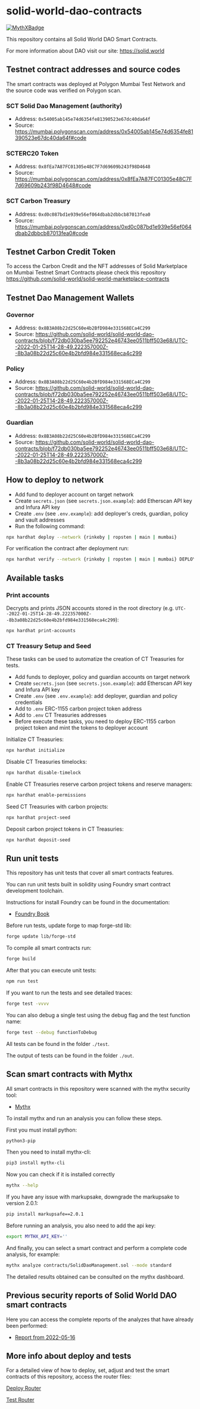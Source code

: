 # solid-world-dao-contracts

[![MythXBadge](https://badgen.net/https/api.mythx.io/v1/projects/c7145fbf-0af1-4614-a82d-e478fb0cdb47/badge/data?cache=300&icon=https://raw.githubusercontent.com/ConsenSys/mythx-github-badge/main/logo_white.svg)](https://docs.mythx.io/dashboard/github-badges)

This repository contains all Solid World DAO Smart Contracts.

For more information about DAO visit our site: https://solid.world

## Testnet contract addresses and source codes
The smart contracts was deployed at Polygon Mumbai Test Network and the source code was verified on Polygon scan.

### SCT Solid Dao Management (authority)

- Address: `0x54005ab145e74d6354fe81390523e67dc40da64f`
- Source: https://mumbai.polygonscan.com/address/0x54005ab145e74d6354fe81390523e67dc40da64f#code

### SCTERC20 Token

- Address: `0x8fEa7A87FC01305e48C7F7d69609b243f98D4648`
- Source: https://mumbai.polygonscan.com/address/0x8fEa7A87FC01305e48C7F7d69609b243f98D4648#code

### SCT Carbon Treasury

- Address: `0xd0c087bd1e939e56ef064dbab2dbbcb87013fea0`
- Source: https://mumbai.polygonscan.com/address/0xd0c087bd1e939e56ef064dbab2dbbcb87013fea0#code

## Testnet Carbon Credit Token

To access the Carbon Credit and the NFT addresses of Solid Marketplace on Mumbai Testnet Smart Contracts please check this repository https://github.com/solid-world/solid-world-marketplace-contracts

## Testnet Dao Management Wallets

### Governor

- Address: `0x8B3A08b22d25C60e4b2BfD984e331568ECa4C299`
- Source: https://github.com/solid-world/solid-world-dao-contracts/blob/f72db030ba5ee792252e46743ee0511bff503e68/UTC--2022-01-25T14-28-49.222357000Z--8b3a08b22d25c60e4b2bfd984e331568eca4c299

### Policy

- Address: `0x8B3A08b22d25C60e4b2BfD984e331568ECa4C299`
- Source: https://github.com/solid-world/solid-world-dao-contracts/blob/f72db030ba5ee792252e46743ee0511bff503e68/UTC--2022-01-25T14-28-49.222357000Z--8b3a08b22d25c60e4b2bfd984e331568eca4c299

### Guardian

- Address: `0x8B3A08b22d25C60e4b2BfD984e331568ECa4C299`
- Source: https://github.com/solid-world/solid-world-dao-contracts/blob/f72db030ba5ee792252e46743ee0511bff503e68/UTC--2022-01-25T14-28-49.222357000Z--8b3a08b22d25c60e4b2bfd984e331568eca4c299

## How to deploy to network

- Add fund to deployer account on target network
- Create `secrets.json` (see `secrets.json.example`): add Etherscan API key and Infura API key
- Create `.env` (see `.env.example`): add deployer's creds, guardian, policy and vault addresses
- Run the following command:

```sh
npx hardhat deploy --network {rinkeby | ropsten | main | mumbai}
```

For verification the contract after deployment run:
```sh
npx hardhat verify --network {rinkeby | ropsten | main | mumbai} DEPLOYED_CONTRACT_ADDRESS PARAM1 PARAM_N
```

## Available tasks

### Print accounts

Decrypts and prints JSON accounts stored in the root directory (e.g. `UTC--2022-01-25T14-28-49.222357000Z--8b3a08b22d25c60e4b2bfd984e331568eca4c299`):
```sh
npx hardhat print-accounts
```

### CT Treasury Setup and Seed 

These tasks can be used to automatize the creation of CT Treasuries for tests.

- Add funds to deployer, policy and guardian accounts on target network
- Create `secrets.json` (see `secrets.json.example`): add Etherscan API key and Infura API key
- Create `.env` (see `.env.example`): add deployer, guardian and policy credentials
- Add to `.env` ERC-1155 carbon project token address
- Add to `.env` CT Treasuries addresses
- Before execute these tasks, you need to deploy ERC-1155 carbon project token and mint the tokens to deployer account

Initialize CT Treasuries:
```sh
npx hardhat initialize
```

Disable CT Treasuries timelocks:
```sh
npx hardhat disable-timelock
```

Enable CT Treasuries reserve carbon project tokens and reserve managers:
```sh
npx hardhat enable-permissions
```

Seed CT Treasuries with carbon projects:
```sh
npx hardhat project-seed
```

Deposit carbon project tokens in CT Treasuries:
```sh
npx hardhat deposit-seed
```

## Run unit tests

This repository has unit tests that cover all smart contracts features.

You can run unit tests built in solidity using Foundry smart contract development toolchain.

Instructions for install Foundry can be found in the documentation:

- [Foundry Book](https://book.getfoundry.sh/index.html)

Before run tests, update forge to map forge-std lib:

```sh
forge update lib/forge-std
```

To compile all smart contracts run:

```sh
forge build
```

After that you can execute unit tests:

```sh
npm run test
```

If you want to run the tests and see detailed traces:

```sh
forge test -vvvv
```

You can also debug a single test using the debug flag and the test function name:

```sh
forge test --debug functionToDebug
```

All tests can be found in the folder `./test`.

The output of tests can be found in the folder `./out`.
 

## Scan smart contracts with Mythx

All smart contracts in this repository were scanned with the mythx security tool:

- [Mythx](https://mythx.io/)

To install mythx and run an analysis you can follow these steps.

First you must install python:

```sh
python3-pip
```

Then you need to install mythx-cli:

```sh
pip3 install mythx-cli
```

Now you can check if it is installed correctly

```sh
mythx --help
```

If you have any issue with markupsake, downgrade the markupsake to version 2.0.1:

```sh
pip install markupsafe==2.0.1
```

Before running an analysis, you also need to add the api key:

```sh
export MYTHX_API_KEY=''
```

And finally, you can select a smart contract and perform a complete code analysis, for example:

```sh
mythx analyze contracts/SolidDaoManagement.sol --mode standard
```

The detailed results obtained can be consulted on the mythx dashboard.

## Previous security reports of Solid World DAO smart contracts

Here you can access the complete reports of the analyzes that have already been performed:

- [Report from 2022-05-16](https://github.com/solid-world/solid-world-dao-contracts/blob/2fac0379e22546c481245bd7f4fd1d42ecfd3733/test-logs/REPORT_2022_05_16.md)

## More info about deploy and tests
 
For a detailed view of how to deploy, set, adjust and test the smart contracts of this repository, access the router files:
 
[Deploy Router](https://github.com/solid-world/solid-world-dao-contracts/blob/main/router.md)
 
[Test Router](https://github.com/solid-world/solid-world-dao-contracts/blob/main/test-router.md)

